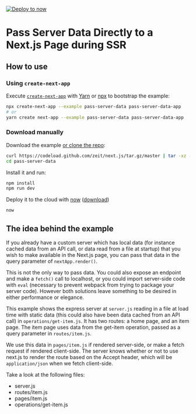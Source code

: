 [![Deploy to now](https://deploy.now.sh/static/button.svg)](https://deploy.now.sh/?repo=https://github.com/zeit/next.js/tree/master/examples/pass-server-data)

# Pass Server Data Directly to a Next.js Page during SSR

## How to use

### Using `create-next-app`

Execute [`create-next-app`](https://github.com/segmentio/create-next-app) with [Yarn](https://yarnpkg.com/lang/en/docs/cli/create/) or [npx](https://github.com/zkat/npx#readme) to bootstrap the example:

```bash
npx create-next-app --example pass-server-data pass-server-data-app
# or
yarn create next-app --example pass-server-data pass-server-data-app
```

### Download manually

Download the example [or clone the repo](https://github.com/zeit/next.js):

```bash
curl https://codeload.github.com/zeit/next.js/tar.gz/master | tar -xz --strip=2 next.js-master/examples/pass-server-data
cd pass-server-data
```

Install it and run:

```bash
npm install
npm run dev
```

Deploy it to the cloud with [now](https://zeit.co/now) ([download](https://zeit.co/download))

```bash
now
```

## The idea behind the example

If you already have a custom server which has local data (for instance cached data from an API call, or data read
from a file at startup) that you wish to make available in the Next.js page, you can pass that data in the query
parameter of `nextApp.render()`.

This is not the only way to pass data. You could also expose an endpoint and make a `fetch()` call to localhost, or you could
import server-side code with `eval` (necessary to prevent webpack from trying to package your server code). However both
solutions leave something to be desired in either performance or elegance.

This example shows the express server at `server.js` reading in a file at load time with static data (this could also have been
data cached from an API call) in `operations/get-item.js`. It has two routes: a home page, and an item page. The item page uses
data from the get-item operation, passed as a query parameter in `routes/item.js`.

We use this data in `pages/item.js` if rendered server-side, or make a fetch request if rendered client-side.
The server knows whether or not to use next.js to render the route based on the Accept header, which will be
`application/json` when we fetch client-side.

Take a look at the following files:

* server.js
* routes/item.js
* pages/item.js
* operations/get-item.js
